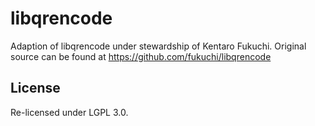 # libqrencode

Adaption of libqrencode under stewardship of Kentaro Fukuchi. Original source can
be found at https://github.com/fukuchi/libqrencode

## License

Re-licensed under LGPL 3.0.